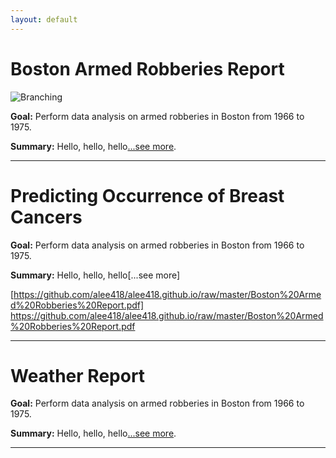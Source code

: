 ```yaml
---
layout: default
---
```

# Boston Armed Robberies Report

![Branching](https://guides.github.com/activities/hello-world/branching.png)

**Goal:** Perform data analysis on armed robberies in Boston from 1966 to 1975.

**Summary:** Hello, hello, hello[...see more](./bostonarmedrobberies.html).

* * *

# Predicting Occurrence of Breast Cancers

**Goal:** Perform data analysis on armed robberies in Boston from 1966 to 1975.

**Summary:** Hello, hello, hello[...see more]

[https://github.com/alee418/alee418.github.io/raw/master/Boston%20Armed%20Robberies%20Report.pdf]
https://github.com/alee418/alee418.github.io/raw/master/Boston%20Armed%20Robberies%20Report.pdf

* * *

# Weather Report

**Goal:** Perform data analysis on armed robberies in Boston from 1966 to 1975.

**Summary:** Hello, hello, hello[...see more](./weatherreport.html).

* * *
